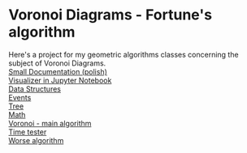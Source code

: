 # Voronoi Diagrams - Fortune's algorithm
Here's a project for my geometric algorithms classes concerning the subject of Voronoi Diagrams.  
<a href="https://github.com/LucasJezap/GeometricAlgorithms/blob/master/5.%20Voronoi/Dokumentacja_Fortune.pdf"> Small Documentation (polish)   
<a href="https://github.com/LucasJezap/GeometricAlgorithms/blob/master/5.%20Voronoi/Visualization.ipynb"> Visualizer in Jupyter Notebook  
<a href="https://github.com/LucasJezap/GeometricAlgorithms/blob/master/5.%20Voronoi/data_structures.py"> Data Structures  
<a href="https://github.com/LucasJezap/GeometricAlgorithms/blob/master/5.%20Voronoi/events.py"> Events  
<a href="https://github.com/LucasJezap/GeometricAlgorithms/blob/master/5.%20Voronoi/tree.py"> Tree  
<a href="https://github.com/LucasJezap/GeometricAlgorithms/blob/master/5.%20Voronoi/math_helper.py"> Math  
<a href="https://github.com/LucasJezap/GeometricAlgorithms/blob/master/5.%20Voronoi/voronoi.py"> Voronoi - main algorithm  
<a href="https://github.com/LucasJezap/GeometricAlgorithms/blob/master/5.%20Voronoi/test.py"> Time tester  
<a href="https://github.com/LucasJezap/GeometricAlgorithms/tree/master/5.%20Voronoi/WorseAlgorithm"> Worse algorithm  

